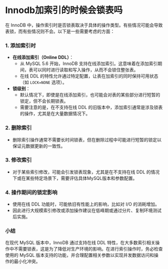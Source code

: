# Innodb加索引的时候会锁表吗

在 InnoDB 中，操作索引时是否锁表取决于具体的操作类型。有些情况可能会导致表锁，而有些情况则不会。以下是一些需要考虑的方面：

### 1. 添加索引时

+ **在线添加索引（Online DDL）**：
  + 从 MySQL 5.6 开始，InnoDB 支持在线添加索引。这意味着在添加索引期间，表可以同时进行读取和写入操作，从而不会锁住整张表。
  + 在线 DDL 的特性允许通过特定配置，让表在加索引的同时保持可用状态（如 `LOCK=NONE` 选项）。
+ **锁级别**：
  + 默认情况下，即使是在线添加索引，也可能会对表的某些部分进行短暂的锁定，但不会长期锁表。
  + 需要注意的是，在不支持在线 DDL 的旧版本中，添加索引通常是涉及锁表的操作，尤其是在大量数据情况下。

### 2. 删除索引

+ 删除索引操作通常不需要长时间锁表，但在删除过程中可能进行短暂的锁定以保证元数据更新的一致性。

### 3. 修改索引

+ 对于某些索引修改，可能会引发锁表现象，尤其是在不支持在线 DDL 的情况下或在某些特定场景下，需要评估具体MySQL版本和参数配置。

### 4. 操作期间的锁定影响

+ 使用在线 DDL 功能时，可能依旧有性能上的影响，比如对 I/O 的消耗增加。
+ 因此进行大规模索引修改或添加操作建议在低峰期或通过分片、复制环境测试后实施。

### 小结

在现代 MySQL 版本中，InnoDB 通过支持在线 DDL 特性，在大多数索引相关操作中不需要锁表，这是为了降低对生产环境的影响。在进行索引操作时，务必检查使用的 MySQL 版本支持的功能，并合理配置相关参数以实现并发数据访问和操作的最小化冲突。
